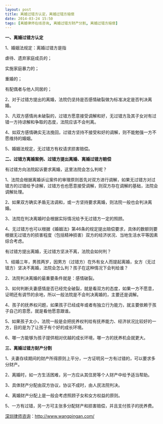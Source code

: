 ```yaml
---
layout: post
title: 离婚过错方认定，离婚过错方赔偿
date: 2014-03-24 15:50
tags: [离婚律师在线咨询, 离婚过错方财产分割, 离婚过错方赔偿]
---
```

<strong>一、离婚过错方认定</strong>

1、婚姻法规定：离婚过错方是指

虐待、遗弃家庭成员的；

实施家庭暴力的；

重婚的；

有配偶者与他人同居的；

2、对于过错方提出的离婚，法院仍坚持是否感情破裂做为标准决定是否判决离婚。

3、凡双方感情尚未破裂的，过错方愿意接受调解和好，无过错方及其子女对有过错一方持谅解和争取的态度，法院应该不会判离。

4、如双方感情确实无法挽回，过错方坚持不接受和好的调解，则不能勉强一方不愿维持的婚姻。

5、婚姻法规定，无过错方有权请求损害赔偿。

<strong>二、过错方离婚案例、过错方提出离婚、离婚过错方赔偿</strong>

有过错方向法院起诉要求离婚，这里法院会怎么判呢？

1、法院会根据离婚诉讼案件的审理原则首先对双方进行调解，如果无过错方对过错方的过错给予谅解，过错方也也愿意接受调解，则双方存在调解的基础，法院会调解处理。

2、如果双方确实矛盾无法调和，或一方坚持要求离婚，则法院一般也会判决离婚。

3、法院在判决离婚时会根据实际情况给予无过错方一定的照顾。

4、无过错方也可以根据《婚姻法》第46条的规定提出赔偿要求，具体的数额则要根据无过错方的损害程度（包括精神损害）双方的经济状况、当地生活水平等因素综合考虑。

有过错方提出离婚，无过错方坚决不离，法院会如何判？

1、结婚三年，男孩两岁，因男方（过错方）在外有女人而提起离婚，女方（无过错方）坚决不离婚，法院会怎么判？孩子在这种情况下会判给谁？

2、法院判决离婚的最重要条件就是：感情破裂。

3、如何判断夫妻感情是否已经完全破裂，就是看双方的态度，如果一方不愿意，证明还有调节的余地，所以一般法院是不会判决离婚的，主要还是调解。

4、孩子的抚养权问题，如果孩子已经成年或者有独立行为能力，就主要依赖于孩子自己的意愿，就是看他愿意跟谁。

5、如果孩子太小，法院一般是会把抚养权判给有抚养能力、经济状况比较好的一方，目的是为了让孩子有个好的成长环境。

6、哪一方能够为孩子提供相对优越的成长环境，哪一方的抚养机会就更大。

<strong>三、离婚过错方财产分割</strong>

1、夫妻存续期间的财产所得原则上平分，一方证明另一方有过错的，可以要求多分财产。

2、离婚时，如一方生活困难，另一方应从其住房等个人财产中给予适当帮助。

3、具体财产分配由双方协议，协议不成时，由人民法院判决。

4、离婚财产分配上是一般会考虑照顾子女和女方权益的原则。

5、一方有过错，另一方可主张多分配财产和损害赔偿，并且支付孩子的抚养费。

<a href="http://www.wangpingan.com/">深圳律师咨询</a>：<a href="http://www.wangpingan.com/">http://www.wangpingan.com/</a>

